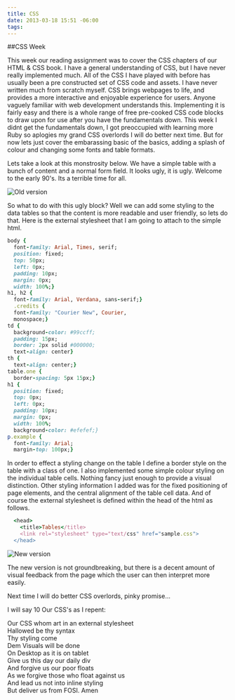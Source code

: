 ```yaml
---
title: CSS
date: 2013-03-18 15:51 -06:00
tags:
---
```


##CSS Week

This week our reading assignment was to cover the CSS chapters of our HTML & CSS book. I have a general understanding of CSS, but I have never really implemented much. All of the CSS I have played with before has usually been a pre constructed set of CSS code and assets. I have never written much from scratch myself. CSS brings webpages to life, and provides a more interactive and enjoyable experience for users. Anyone vaguely familiar with web development understands this. Implementing it is fairly easy and there is a whole range of free pre-cooked CSS code blocks to draw upon for use after you have the fundamentals down. This week I didnt get the fundamentals down, I got preoccupied with learning more Ruby so aplogies my grand CSS overlords I will do better next time. But for now lets just cover the embarassing basic of the basics, adding a splash of colour and changing some fonts and table formats.

Lets take a look at this monstrosity below. We have a simple table with a bunch of content and a normal form field. It looks ugly, it is ugly. Welcome to the early 90's. Its a terrible time for all.

![Old version](/images/old.png)

So what to do with this ugly block? Well we can add some styling to the data tables so that the content is more readable and user friendly, so lets do that. Here is the external stylesheet that I am going to attach to the simple html.

```ruby
body {
  font-family: Arial, Times, serif;
  position: fixed;
  top: 50px;
  left: 0px;
  padding: 10px;
  margin: 0px;
  width: 100%;}
h1, h2 {
  font-family: Arial, Verdana, sans-serif;}
  .credits {
  font-family: "Courier New", Courier,
  monospace;}
td {
  background-color: #99ccff;
  padding: 15px;
  border: 2px solid #000000;
  text-align: center}
th {
  text-align: center;}
table.one {
  border-spacing: 5px 15px;}
h1 {
  position: fixed;
  top: 0px;
  left: 0px;
  padding: 10px;
  margin: 0px;
  width: 100%;
  background-color: #efefef;}
p.example {
  font-family: Arial;
  margin-top: 100px;}
```

In order to effect a styling change on the table I define a border style on the table with a class of one. I also implemented some simple colour styling on the individual table cells. Nothing fancy just enough to provide a visual distinction. Other styling information I added was for the fixed positioning of page elements, and the central alignment of the table cell data. And of course the external stylesheet is defined within the head of the html as follows.

```ruby
  <head>
    <title>Tables</title>
    <link rel="stylesheet" type="text/css" href="sample.css">
  </head>
```

![New version](/images/new.png)

The new version is not groundbreaking, but there is a decent amount of visual feedback from the page which the user can then interpret more easily.

Next time I will do better CSS overlords, pinky promise...

I will say 10 Our CSS's as I repent:

Our CSS whom art in an external stylesheet  
Hallowed be thy syntax  
Thy styling come  
Dem Visuals will be done  
On Desktop as it is on tablet  
Give us this day our daily div  
And forgive us our poor floats  
As we forgive those who float against us  
And lead us not into inline styling  
But deliver us from FOSI. Amen  